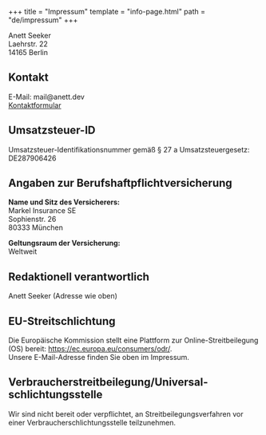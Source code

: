+++
title = "Impressum"
template = "info-page.html"
path = "de/impressum"
+++

<p>Anett Seeker<br />
Laeh<!-- >@. -->rstr. 22<br />
141<!-- >@. -->65 Berl<!-- .>@ -->in</p>

<h2>Kontakt</h2>
<p>E-M<!-- >@. -->ail: mai<!-- >@. -->l@a<!-- @>. -->nett.<!-- .>@ -->dev<br />
<a href="../contact">Kontaktformular</a></p>

<h2>Umsatzsteuer-ID</h2>
<p>Umsatzsteuer-Identifikationsnummer gem&auml;&szlig; &sect; 27 a Umsatzsteuergesetz:<br />
DE287906426</p>

<h2>Angaben zur Berufs&shy;haftpflicht&shy;versicherung</h2>
<p><strong>Name und Sitz des Versicherers:</strong><br />
Markel Insurance SE<br />
Sophienstr. 26<br />
80333 M&uuml;nchen</p>
<p><strong>Geltungsraum der Versicherung:</strong><br />Weltweit</p>

<h2>Redaktionell verantwortlich</h2>
<p>Anett Seeker (Adresse wie oben)</p>

<h2>EU-Streitschlichtung</h2>
<p>Die Europ&auml;ische Kommission stellt eine Plattform zur Online-Streitbeilegung (OS) bereit: <a href="https://ec.europa.eu/consumers/odr/" target="_blank" rel="noopener noreferrer">https://ec.europa.eu/consumers/odr/</a>.<br /> Unsere E-Mail-Adresse finden Sie oben im Impressum.</p>

<h2>Verbraucher&shy;streit&shy;beilegung/Universal&shy;schlichtungs&shy;stelle</h2>
<p>Wir sind nicht bereit oder verpflichtet, an Streitbeilegungsverfahren vor einer Verbraucherschlichtungsstelle teilzunehmen.</p>
